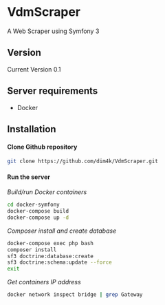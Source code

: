 VdmScraper
=====

A Web Scraper using Symfony 3

Version
----
Current Version 0.1

Server requirements
----
* Docker

Installation
----

#### Clone Github repository

```sh
git clone https://github.com/dim4k/VdmScraper.git
```

#### Run the server

*Build/run Docker containers*
```sh
cd docker-symfony
docker-compose build
docker-compose up -d
```

*Composer install and create database*
```sh
docker-compose exec php bash
composer install
sf3 doctrine:database:create
sf3 doctrine:schema:update --force
exit
```

*Get containers IP address*
```sh
docker network inspect bridge | grep Gateway
```